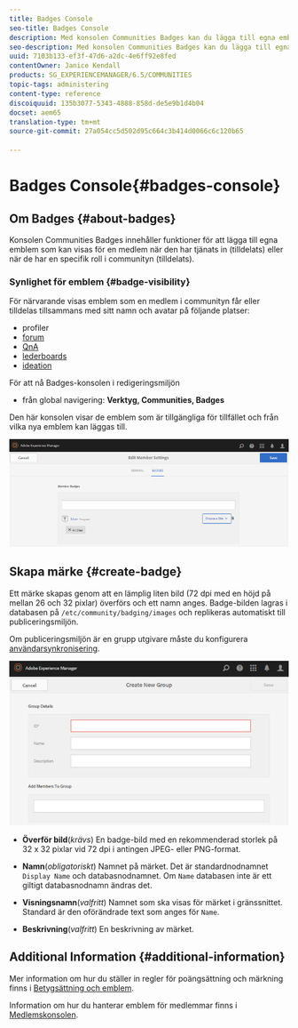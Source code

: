 ```yaml
---
title: Badges Console
seo-title: Badges Console
description: Med konsolen Communities Badges kan du lägga till egna emblem som kan visas för medlemmar när de har en viss roll i communityn (tilldelade) eller när de har en viss roll i communityn
seo-description: Med konsolen Communities Badges kan du lägga till egna emblem som kan visas för medlemmar när de har en viss roll i communityn (tilldelade) eller när de har en viss roll i communityn
uuid: 7103b133-ef3f-47d6-a2dc-4e6ff92e8fed
contentOwner: Janice Kendall
products: SG_EXPERIENCEMANAGER/6.5/COMMUNITIES
topic-tags: administering
content-type: reference
discoiquuid: 135b3077-5343-4888-858d-de5e9b1d4b04
docset: aem65
translation-type: tm+mt
source-git-commit: 27a054cc5d502d95c664c3b414d0066c6c120b65

---
```



# Badges Console{#badges-console}

## Om Badges {#about-badges}

Konsolen Communities Badges innehåller funktioner för att lägga till egna emblem som kan visas för en medlem när den har tjänats in (tilldelats) eller när de har en specifik roll i communityn (tilldelats).

### Synlighet för emblem {#badge-visibility}

För närvarande visas emblem som en medlem i communityn får eller tilldelas tillsammans med sitt namn och avatar på följande platser:

* profiler
* [forum](/help/communities/forum.md)
* [QnA](/help/communities/working-with-qna.md)
* [lederboards](/help/communities/enabling-leaderboard.md)
* [ideation](/help/communities/ideation-feature.md)

För att nå Badges-konsolen i redigeringsmiljön

* från global navigering: **Verktyg, Communities, Badges**

Den här konsolen visar de emblem som är tillgängliga för tillfället och från vilka nya emblem kan läggas till.

![chlimage_1-123](assets/chlimage_1-123.png)

## Skapa märke {#create-badge}

Ett märke skapas genom att en lämplig liten bild (72 dpi med en höjd på mellan 26 och 32 pixlar) överförs och ett namn anges. Badge-bilden lagras i databasen på `/etc/community/badging/images` och replikeras automatiskt till publiceringsmiljön.

Om publiceringsmiljön är en grupp utgivare måste du konfigurera [användarsynkronisering](/help/communities/sync.md).

![chlimage_1-124](assets/chlimage_1-124.png)

* **Överför bild**(*krävs*) En badge-bild med en rekommenderad storlek på 32 x 32 pixlar vid 72 dpi i antingen JPEG- eller PNG-format.

* **Namn**(*obligatoriskt*) Namnet på märket. Det är standardnodnamnet `Display Name` och databasnodnamnet. Om `Name` databasen inte är ett giltigt databasnodnamn ändras det.

* **Visningsnamn**(*valfritt*) Namnet som ska visas för märket i gränssnittet. Standard är den oförändrade text som anges för `Name`.

* **Beskrivning**(*valfritt*) En beskrivning av märket.

## Additional Information {#additional-information}

Mer information om hur du ställer in regler för poängsättning och märkning finns i [Betygsättning och emblem](/help/communities/implementing-scoring.md).

Information om hur du hanterar emblem för medlemmar finns i [Medlemskonsolen](/help/communities/members.md).
